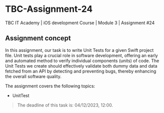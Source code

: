 # TBC-Assignment-24
TBC IT Academy | iOS development Course | Module 3 | Assignment #24

## Assignment concept

In this assignment, our task is to write Unit Tests for a given Swift project file. Unit tests play a crucial role in software development, offering an early and automated method to verify individual components (units) of code. The Unit Tests we create should effectively validate both dummy data and data fetched from an API by detecting and preventing bugs, thereby enhancing the overall software quality.

The assignment covers the following topics: 
* UnitTest

> The deadline of this task is: 04/12/2023, 12:00. 
